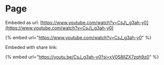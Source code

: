 # Page

Embeded as url: [https://www.youtube.com/watch?v=CsJ\_g3ah-y0](https://www.youtube.com/watch?v=CsJ\_g3ah-y0)

{% embed url="https://www.youtube.com/watch?v=CsJ_g3ah-y0" %}



Embeded with share link:

{% embed url="https://youtu.be/CsJ_g3ah-y0?si=xV0S8lIZX7zqh9z0" %}

